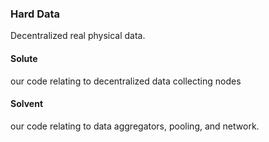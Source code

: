 ### Hard Data
Decentralized real physical data.

#### Solute
our code relating to decentralized data collecting nodes

#### Solvent
our code relating to data aggregators, pooling, and network.
